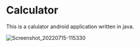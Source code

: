 # Calculator

This is a calulator android application written in java.

![Screenshot_20220715-115330](https://user-images.githubusercontent.com/52774043/236738324-6d017677-e3b7-43ea-8acd-8a7c44d5d0ad.png)
